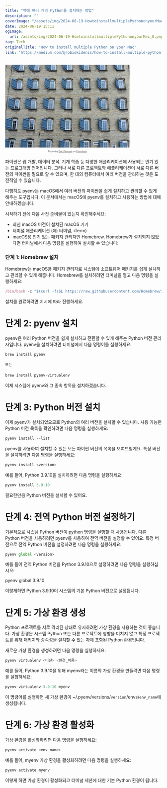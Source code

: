 ```yaml
---
title: "맥에 여러 개의 Python을 설치하는 방법"
description: ""
coverImage: "/assets/img/2024-06-19-HowtoinstallmultiplePythononyourMac_0.png"
date: 2024-06-19 15:11
ogImage: 
  url: /assets/img/2024-06-19-HowtoinstallmultiplePythononyourMac_0.png
tag: Tech
originalTitle: "How to install multiple Python on your Mac"
link: "https://medium.com/@robiokidenis/how-to-install-multiple-python-on-your-mac-d20713740a2d"
---
```



![그림](/assets/img/2024-06-19-HowtoinstallmultiplePythononyourMac_0.png)  

파이썬은 웹 개발, 데이터 분석, 기계 학습 등 다양한 애플리케이션에 사용되는 인기 있는 프로그래밍 언어입니다. 그러나 서로 다른 프로젝트와 애플리케이션이 서로 다른 버전의 파이썬을 필요로 할 수 있으며, 한 대의 컴퓨터에서 여러 버전을 관리하는 것은 도전적일 수 있습니다.

다행히도 pyenv는 macOS에서 여러 버전의 파이썬을 쉽게 설치하고 관리할 수 있게 해주는 도구입니다. 이 문서에서는 macOS에 pyenv를 설치하고 사용하는 방법에 대해 안내하겠습니다.

시작하기 전에 다음 사전 준비물이 있는지 확인해주세요:

<div class="content-ad"></div>

- 최신 macOS 버전이 설치된 macOS 기기
- 터미널 애플리케이션 (예: 터미널, iTerm)
- macOS용 인기 있는 패키지 관리자인 Homebrew. Homebrew가 설치되지 않았다면 터미널에서 다음 명령을 실행하여 설치할 수 있습니다:

### 단계 1: Homebrew 설치

Homebrew는 macOS용 패키지 관리자로 시스템에 소프트웨어 패키지를 쉽게 설치하고 관리할 수 있게 해줍니다. Homebrew를 설치하려면 터미널을 열고 다음 명령을 실행하세요:

```js
/bin/bash -c "$(curl -fsSL https://raw.githubusercontent.com/Homebrew/install/HEAD/install.sh)"
```

<div class="content-ad"></div>

설치를 완료하려면 지시에 따라 진행하세요.

# 단계 2: pyenv 설치

pyenv은 여러 Python 버전을 쉽게 설치하고 전환할 수 있게 해주는 Python 버전 관리자입니다. pyenv을 설치하려면 터미널에서 다음 명령어를 실행하세요:

```js
brew install pyenv

또는

brew install pyenv-virtualenv
```

<div class="content-ad"></div>

이제 시스템에 pyenv와 그 종속 항목을 설치하겠습니다.

# 단계 3: Python 버전 설치

이제 pyenv가 설치되었으므로 Python의 여러 버전을 설치할 수 있습니다. 사용 가능한 Python 버전 목록을 확인하려면 다음 명령을 실행하세요:

```js
pyenv install --list
```

<div class="content-ad"></div>

pyenv를 사용하여 설치할 수 있는 모든 파이썬 버전의 목록을 보여드릴게요. 특정 버전을 설치하려면 다음 명령을 실행하세요:

```js
pyenv install <version>
```

예를 들어, Python 3.9.10을 설치하려면 다음 명령을 실행하세요:

```js
pyenv install 3.9.10
```

<div class="content-ad"></div>

필요한만큼 Python 버전을 설치할 수 있어요.

# 단계 4: 전역 Python 버전 설정하기

기본적으로 시스템 Python 버전이 python 명령을 실행할 때 사용됩니다. 다른 Python 버전을 사용하려면 pyenv를 사용하여 전역 버전을 설정할 수 있어요. 특정 버전으로 전역 Python 버전을 설정하려면 다음 명령을 실행하세요:

```js
pyenv global <version>
```

<div class="content-ad"></div>

예를 들어 전역 Python 버전을 Python 3.9.10으로 설정하려면 다음 명령을 실행하십시오:


pyenv global 3.9.10


이렇게하면 Python 3.9.10이 시스템의 기본 Python 버전으로 설정됩니다.

# 단계 5: 가상 환경 생성

<div class="content-ad"></div>

Python 프로젝트를 서로 격리된 상태로 유지하려면 가상 환경을 사용하는 것이 좋습니다. 가상 환경은 시스템 Python 또는 다른 프로젝트에 영향을 미치지 않고 특정 프로젝트를 위해 패키지와 종속성을 설치할 수 있는 자체 포함된 Python 환경입니다.

새로운 가상 환경을 생성하려면 다음 명령을 실행하세요:

```js
pyenv virtualenv <버전> <환경_이름>
```

예를 들어, Python 3.9.10을 위해 myenv라는 이름의 가상 환경을 만들려면 다음 명령을 실행하세요:

<div class="content-ad"></div>

```js
pyenv virtualenv 3.9.10 myenv
```

이 명령어를 실행하면 새 가상 환경이 ~/.pyenv/versions/`version`/envs/`env_name`에 생성됩니다.

# 단계 6: 가상 환경 활성화

가상 환경을 활성화하려면 다음 명령을 실행하세요:

<div class="content-ad"></div>

```js
pyenv activate <env_name>
```

예를 들어, myenv 가상 환경을 활성화하려면 다음 명령을 실행하세요:

```js
pyenv activate myenv
```

이렇게 하면 가상 환경이 활성화되고 터미널 세션에 대한 기본 Python 환경이 됩니다.